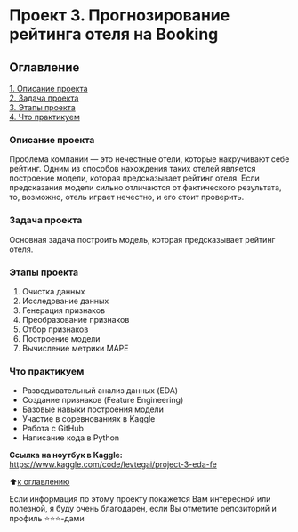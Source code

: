 # Проект 3. Прогнозирование рейтинга отеля на Booking

## Оглавление
[1. Описание проекта](https://github.com/Lev-Tegai/sf_data_science/blob/main/Project-3/README.md#%D0%BE%D0%BF%D0%B8%D1%81%D0%B0%D0%BD%D0%B8%D0%B5-%D0%BF%D1%80%D0%BE%D0%B5%D0%BA%D1%82%D0%B0)\
[2. Задача проекта](https://github.com/Lev-Tegai/sf_data_science/blob/main/Project-3/README.md#%D0%B7%D0%B0%D0%B4%D0%B0%D1%87%D0%B0-%D0%BF%D1%80%D0%BE%D0%B5%D0%BA%D1%82%D0%B0)\
[3. Этапы проекта](https://github.com/Lev-Tegai/sf_data_science/blob/main/Project-3/README.md#%D1%8D%D1%82%D0%B0%D0%BF%D1%8B-%D0%BF%D1%80%D0%BE%D0%B5%D0%BA%D1%82%D0%B0)\
[4. Что практикуем](https://github.com/Lev-Tegai/sf_data_science/blob/main/Project-3/README.md#%D1%87%D1%82%D0%BE-%D0%BF%D1%80%D0%B0%D0%BA%D1%82%D0%B8%D0%BA%D1%83%D0%B5%D0%BC)


### Описание проекта
Проблема компании — это нечестные отели, которые накручивают себе рейтинг. Одним из способов нахождения таких отелей является построение модели, которая предсказывает рейтинг отеля. Если предсказания модели сильно отличаются от фактического результата, то, возможно, отель играет нечестно, и его стоит проверить.

   
### Задача проекта
Основная задача построить модель, которая предсказывает рейтинг отеля. 

   
### Этапы проекта
1. Очистка данных
2. Исследование данных
3. Генерация признаков
4. Преобразование признаков
5. Отбор признаков
6. Построение модели
7. Вычисление метрики MAPE


### Что практикуем
- Разведывательный анализ данных (EDA)
- Создание признаков (Feature Engineering)
- Базовые навыки построения модели
- Участие в соревнованиях в Kaggle
- Работа с GitHub
- Написание кода в Python

   
**Ссылка на ноутбук в Kaggle:** https://www.kaggle.com/code/levtegai/project-3-eda-fe 


:arrow_up:[к оглавлению](https://github.com/Lev-Tegai/sf_data_science/tree/main/SkillFactory/project_2#%D0%BE%D0%B3%D0%BB%D0%B0%D0%B2%D0%BB%D0%B5%D0%BD%D0%B8%D0%B5)


Если информация по этому проекту покажется Вам интересной или полезной, я буду очень благодарен, если Вы отметите репозиторий и профиль ⭐️⭐️⭐️-дами
